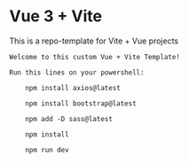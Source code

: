 # Vue 3 + Vite

This is a repo-template for Vite + Vue projects

    Welcome to this custom Vue + Vite Template!
    
    Run this lines on your powershell:

        npm install axios@latest

        npm install bootstrap@latest

        npm add -D sass@latest

        npm install

        npm run dev